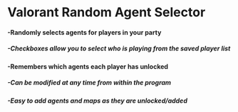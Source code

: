 # Valorant Random Agent Selector

#### -Randomly selects agents for players in your party
##### -Checkboxes allow you to select who is playing from the saved player list

#### -Remembers which agents each player has unlocked
##### -Can be modified at any time from within the program
##### -Easy to add agents and maps as they are unlocked/added
